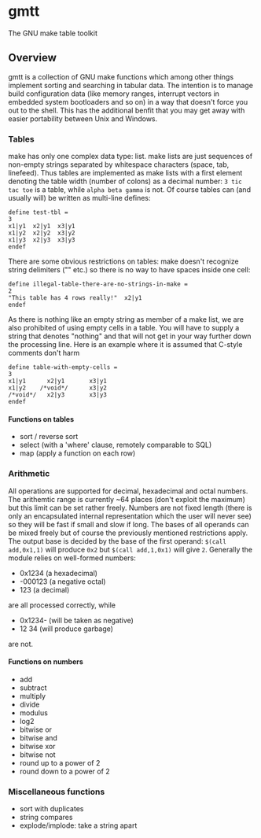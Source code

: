 # gmtt
The GNU make table toolkit

## Overview
gmtt is a collection of GNU make functions which among other things implement sorting and searching in tabular data. The intention is to manage build configuration data (like memory ranges, interrupt vectors in embedded system bootloaders and so on) in a way that doesn't force you out to the shell. This has the additional benfit that you may get away with easier portability between Unix and Windows.

### Tables
make has only one complex data type: list. make lists are just sequences of non-empty strings separated by whitespace characters (space, tab, linefeed). Thus tables are implemented as make lists with a first element denoting the table width (number of colons) as a decimal number: `3 tic tac toe` is a table, while `alpha beta gamma` is not. Of course tables can (and usually will) be written as multi-line defines:
```
define test-tbl =
3
x1|y1  x2|y1  x3|y1
x1|y2  x2|y2  x3|y2
x1|y3  x2|y3  x3|y3
endef
```
There are some obvious restrictions on tables: make doesn't recognize string delimiters ("" etc.) so there is no way to have spaces inside one cell:
```
define illegal-table-there-are-no-strings-in-make = 
2
"This table has 4 rows really!"  x2|y1  
endef
```

As there is nothing like an empty string as member of a make list, we are also prohibited of using empty cells in a table. You will have to supply a string that denotes "nothing" and that will not get in your way further down the processing line. Here is an example where it is assumed that C-style comments don't harm 
```
define table-with-empty-cells =
3
x1|y1      x2|y1       x3|y1
x1|y2    /*void*/      x3|y2
/*void*/   x2|y3       x3|y3
endef
```

#### Functions on tables
- sort / reverse sort
- select (with a 'where' clause, remotely comparable to SQL)
- map (apply a function on each row)


### Arithmetic
All operations are supported for decimal, hexadecimal and octal numbers. The arithemtic range is currently ~64 places (don't exploit the maximum) but this limit can be set rather freely. Numbers are not fixed length (there is only an encapsulated internal representation which the user will never see) so they will be fast if small and slow if long. The bases of all operands can be mixed freely but of course the previously mentioned restrictions apply. The output base is decided by the base of the first operand: `$(call add,0x1,1)` will produce `0x2` but `$(call add,1,0x1)` will give `2`. Generally the module relies on well-formed numbers:

* 0x1234 (a hexadecimal)
* -000123 (a negative octal)
* 123 (a decimal)

are all processed correctly, while 

* 0x1234- (will be taken as negative)
* 12 34 (will produce garbage)

are not.

#### Functions on numbers
- add
- subtract
- multiply
- divide
- modulus
- log2
- bitwise or
- bitwise and
- bitwise xor
- bitwise not
- round up to a power of 2
- round down to a power of 2


### Miscellaneous functions
- sort with duplicates
- string compares
- explode/implode: take a string apart
